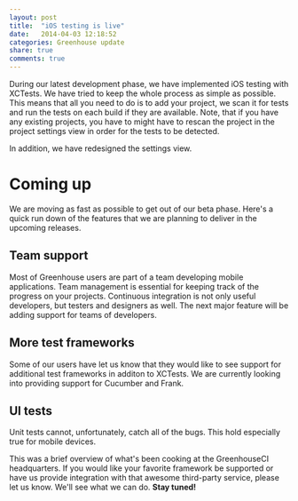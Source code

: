 ```yaml
---
layout: post
title:  "iOS testing is live"
date:   2014-04-03 12:18:52
categories: Greenhouse update
share: true
comments: true
---
```


During our latest development phase, we have implemented iOS testing with XCTests.
We have tried to keep the whole process as simple as possible. This means that all you need to do is to add your project, we scan it for tests and run the tests on each build if they are available.
Note, that if you have any existing projects, you have to might have to rescan the project in the project settings view in order for the tests to be detected.

In addition, we have redesigned the settings view.

Coming up
=========
We are moving as fast as possible to get out of our beta phase. Here's a quick run down of the features that we are planning to deliver in the upcoming releases.

Team support
------------
Most of Greenhouse users are part of a team developing mobile applications. Team management is essential for keeping track of the progress on your projects. Continuous integration is not only useful developers, but testers and designers as well. The next major feature will be adding support for teams of developers.

More test frameworks
--------------------
Some of our users have let us know that they would like to see support for additional test frameworks in additon to XCTests. 
We are currently looking into providing support for Cucumber and Frank.

UI tests
--------
Unit tests cannot, unfortunately, catch all of the bugs. This hold especially true for mobile devices.

This was a brief overview of what's been cooking at the GreenhouseCI headquarters. If you would like your favorite framework be supported or have us provide integration with that awesome third-party
service, please let us know. We'll see what we can do. 
**Stay tuned!**
